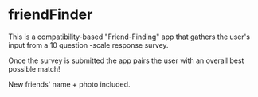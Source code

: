# friendFinder

<p>This is a compatibility-based "Friend-Finding" app that gathers the user's input from a 10 question -scale response survey. <p>Once the survey is submitted the app pairs the user with an overall best possible match! 
<p>New friends' name + photo included. 
